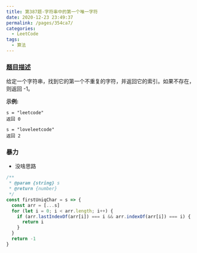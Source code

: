 ```yaml
---
title: 第387题-字符串中的第一个唯一字符
date: 2020-12-23 23:49:37
permalink: /pages/354ca7/
categories:
  - LeetCode
tags:
  - 算法
---
```


### [题目描述](https://leetcode-cn.com/problems/first-unique-character-in-a-string/)

给定一个字符串，找到它的第一个不重复的字符，并返回它的索引。如果不存在，则返回 -1。

<!-- more -->

**示例:**

```
s = "leetcode"
返回 0

s = "loveleetcode"
返回 2
```

### 暴力

- 没啥思路

```JavaScript
/**
 * @param {string} s
 * @return {number}
 */
const firstUniqChar = s => {
  const arr = [...s]
  for (let i = 0; i < arr.length; i++) {
    if (arr.lastIndexOf(arr[i]) === i && arr.indexOf(arr[i]) === i) {
      return i
    }
  }
  return -1
}
```
